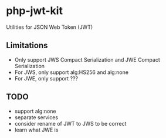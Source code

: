 php-jwt-kit
===========

Utilities for JSON Web Token (JWT)

## Limitations
- Only support JWS Compact Serialization and JWE Compact Serialization
- For JWS, only support alg:HS256 and alg:none
- For JWE, only support ???

## TODO
-   support alg:none
-   separate services
-   consider rename of JWT to JWS to be correct
-   learn what JWE is
